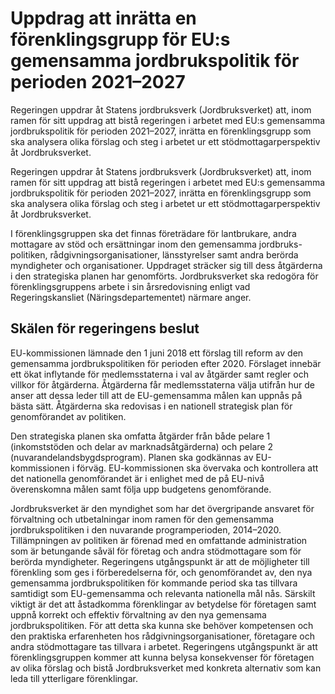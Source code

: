 # Uppdrag att inrätta en förenklingsgrupp för EU:s gemensamma jordbrukspolitik för perioden 2021–2027

Regeringen uppdrar åt Statens jordbruksverk (Jordbruksverket) att, inom ramen för sitt uppdrag att bistå regeringen i arbetet med EU:s gemensamma jordbrukspolitik för perioden 2021–2027, inrätta en förenklingsgrupp som ska analysera olika förslag och steg i arbetet ur ett stödmottagarperspektiv åt Jordbruksverket.

Regeringen uppdrar åt Statens jordbruksverk (Jordbruksverket) att, inom ramen för sitt uppdrag att bistå regeringen i arbetet med EU:s gemensamma jordbrukspolitik för perioden 2021–2027, inrätta en förenklingsgrupp som ska analysera olika förslag och steg i arbetet ur ett stödmottagarperspektiv åt Jordbruksverket.

I förenklingsgruppen ska det finnas företrädare för lantbrukare, andra mottagare av stöd och ersättningar inom den gemensamma jordbruks-politiken, rådgivningsorganisationer, länsstyrelser samt andra berörda myndigheter och organisationer. Uppdraget sträcker sig till dess åtgärderna i den strategiska planen har genomförts. Jordbruksverket ska redogöra för förenklingsgruppens arbete i sin årsredovisning enligt vad Regeringskansliet (Näringsdepartementet) närmare anger.

## Skälen för regeringens beslut

EU-kommissionen lämnade den 1 juni 2018 ett förslag till reform av den gemensamma jordbrukspolitiken för perioden efter 2020. Förslaget innebär ett ökat inflytande för medlemsstaterna i val av åtgärder samt regler och villkor för åtgärderna. Åtgärderna får medlemsstaterna välja utifrån hur de anser att dessa leder till att de EU-gemensamma målen kan uppnås på bästa sätt. Åtgärderna ska redovisas i en nationell strategisk plan för genomförandet av politiken.

Den strategiska planen ska omfatta åtgärder från både pelare 1 (inkomststöden och delar av marknadsåtgärderna) och pelare 2 (nuvarandelandsbygdsprogram). Planen ska godkännas av EU-kommissionen i förväg. EU-kommissionen ska övervaka och kontrollera att det nationella genomförandet är i enlighet med de på EU-nivå överenskomna målen samt följa upp budgetens genomförande.

Jordbruksverket är den myndighet som har det övergripande ansvaret för förvaltning och utbetalningar inom ramen för den gemensamma jordbrukspolitiken i den nuvarande programperioden, 2014–2020. Tillämpningen av politiken är förenad med en omfattande administration som är betungande såväl för företag och andra stödmottagare som för berörda myndigheter. Regeringens utgångspunkt är att de möjligheter till förenkling som ges i förberedelserna för, och genomförandet av, den nya gemensamma jordbrukspolitiken för kommande period ska tas tillvara samtidigt som EU-gemensamma och relevanta nationella mål nås. Särskilt viktigt är det att åstadkomma förenklingar av betydelse för företagen samt uppnå korrekt och effektiv förvaltning av den nya gemensama jordbrukspolitiken. För att detta ska kunna ske behöver kompetensen och den praktiska erfarenheten hos rådgivningsorganisationer, företagare och andra stödmottagare tas tillvara i arbetet. Regeringens utgångspunkt är att förenklingsgruppen kommer att kunna belysa konsekvenser för företagen av olika förslag och bistå Jordbruksverket med konkreta alternativ som kan leda till ytterligare förenklingar.
